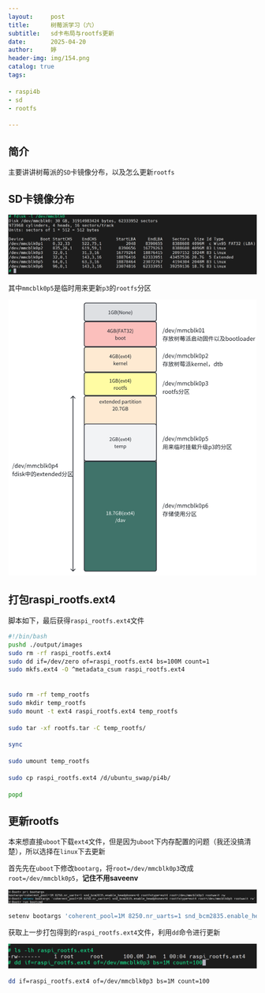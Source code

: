```yaml
---
layout:     post   				   
title:      树莓派学习（六）			 
subtitle:  	sd卡布局与rootfs更新
date:       2025-04-20				
author:     婷                               
header-img: img/154.png
catalog: true 						
tags:								

- raspi4b
- sd
- rootfs

---
```






## 简介

主要讲讲树莓派的`SD`卡镜像分布，以及怎么更新`rootfs`



## SD卡镜像分布

![image-20250420214717493](https://raw.githubusercontent.com/copyright1999/image-typora-markdown/main/raspi4b/06/202504212303002.png)



其中`mmcblk0p5`是临时用来更新`p3`的`rootfs`分区

![image-20250420220501388](https://raw.githubusercontent.com/copyright1999/image-typora-markdown/main/raspi4b/06/202504212303495.png)





## 打包raspi_rootfs.ext4

脚本如下，最后获得`raspi_rootfs.ext4`文件

```bash
#!/bin/bash
pushd ./output/images
sudo rm -rf raspi_rootfs.ext4
sudo dd if=/dev/zero of=raspi_rootfs.ext4 bs=100M count=1
sudo mkfs.ext4 -O ^metadata_csum raspi_rootfs.ext4


sudo rm -rf temp_rootfs
sudo mkdir temp_rootfs
sudo mount -t ext4 raspi_rootfs.ext4 temp_rootfs

sudo tar -xf rootfs.tar -C temp_rootfs/

sync

sudo umount temp_rootfs

sudo cp raspi_rootfs.ext4 /d/ubuntu_swap/pi4b/

popd

```





## 更新rootfs

本来想直接`uboot`下载`ext4`文件，但是因为`uboot`下内存配置的问题（我还没搞清楚），所以选择在`linux`下去更新

首先先在`uboot`下修改`bootarg`，将`root=/dev/mmcblk0p3`改成`root=/dev/mmcblk0p5`，**记住不用saveenv**

![image-20250420221117780](https://raw.githubusercontent.com/copyright1999/image-typora-markdown/main/raspi4b/06/202504212303751.png)

```bash
setenv bootargs 'coherent_pool=1M 8250.nr_uarts=1 snd_bcm2835.enable_headphones=0 rootfstype=ext4 root=/dev/mmcblk0p5 rootwait rw'
```



获取上一步打包得到的`raspi_rootfs.ext4`文件，利用`dd`命令进行更新

![image-20250420221211332](https://raw.githubusercontent.com/copyright1999/image-typora-markdown/main/raspi4b/06/202504212303658.png)

```bash
dd if=raspi_rootfs.ext4 of=/dev/mmcblk0p3 bs=1M count=100
```





